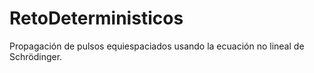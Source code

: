 # RetoDeterministicos
Propagación de pulsos equiespaciados usando la ecuación no lineal de Schrödinger.
